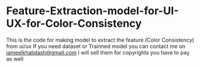 # Feature-Extraction-model-for-UI-UX-for-Color-Consistency

This is the code for making model to extract the feature (Color Consistency) from ui/ux
If you need dataset or Trainned model you can contact me on jameelkhalidash@gmail.com I will sell them for copyrights you have to pay as well
